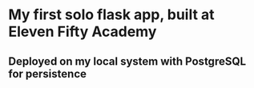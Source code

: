 # My first solo flask app, built at Eleven Fifty Academy
## Deployed on my local system with PostgreSQL for persistence